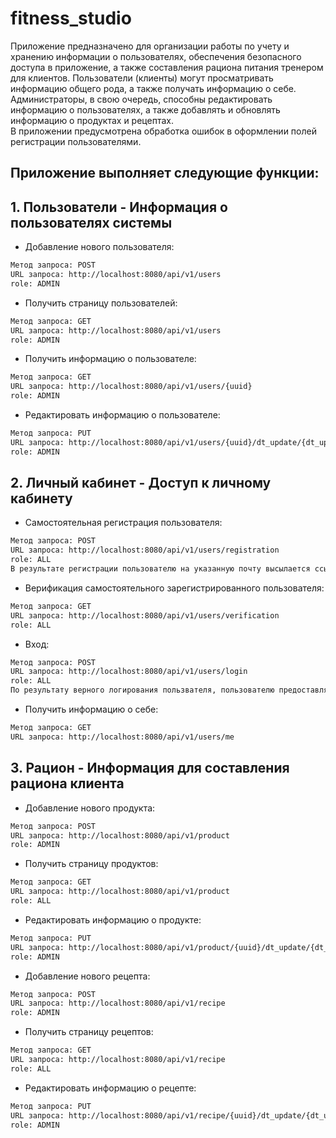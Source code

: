 # fitness_studio
Приложение предназначено для организации работы по учету и хранению информации о пользователях, обеспечения безопасного доступа в приложение, 
а также составления рациона питания тренером для клиентов. Пользователи (клиенты) могут просматривать информацию общего рода, а также получать информацию о себе. 
Администраторы, в свою очередь, способны редактировать информацию о пользователях, а также добавлять и обновлять информацию о продуктах и рецептах.<br>
В приложении предусмотрена обработка ошибок в оформлении полей регистрации пользователями.<br>
## Приложение выполняет следующие функции:

## 1. Пользователи - Информация о пользователях системы
-  Добавление нового пользователя:
```sh
Метод запроса: POST
URL запроса: http://localhost:8080/api/v1/users
role: ADMIN
```
-  Получить страницу пользователей:
```sh
Метод запроса: GET
URL запроса: http://localhost:8080/api/v1/users
role: ADMIN
```
-  Получить информацию о пользователе:
```sh
Метод запроса: GET
URL запроса: http://localhost:8080/api/v1/users/{uuid}
role: ADMIN
```
- Редактировать информацию о пользователе:
```sh
Метод запроса: PUT
URL запроса: http://localhost:8080/api/v1/users/{uuid}/dt_update/{dt_update}
role: ADMIN
```
## 2. Личный кабинет - Доступ к личному кабинету
- Самостоятельная регистрация пользователя:
```sh
Метод запроса: POST
URL запроса: http://localhost:8080/api/v1/users/registration
role: ALL
В результате регистрации пользователю на указанную почту высылается ссылка с проверочным кодом для последующей верификации.
```
- Верификация самостоятельного зарегистрированного пользователя:
```sh
Метод запроса: GET
URL запроса: http://localhost:8080/api/v1/users/verification
role: ALL
```
- Вход:
```sh
Метод запроса: POST
URL запроса: http://localhost:8080/api/v1/users/login
role: ALL
По результату верного логирования пользвателя, пользователю предоставляется токе для обеспечения последующего входа.
```
- Получить информацию о себе:
```sh
Метод запроса: GET
URL запроса: http://localhost:8080/api/v1/users/me
```
## 3. Рацион - Информация для составления рациона клиента
- Добавление нового продукта:
```sh
Метод запроса: POST
URL запроса: http://localhost:8080/api/v1/product
role: ADMIN
```
- Получить страницу продуктов:
```sh
Метод запроса: GET
URL запроса: http://localhost:8080/api/v1/product
role: ALL
```
- Редактировать информацию о продукте:
```sh
Метод запроса: PUT
URL запроса: http://localhost:8080/api/v1/product/{uuid}/dt_update/{dt_update}
role: ADMIN
```
- Добавление нового рецепта:
```sh
Метод запроса: POST
URL запроса: http://localhost:8080/api/v1/recipe
role: ADMIN
```
- Получить страницу рецептов:
```sh
Метод запроса: GET
URL запроса: http://localhost:8080/api/v1/recipe
role: ALL
```
- Редактировать информацию о рецепте:
```sh
Метод запроса: PUT
URL запроса: http://localhost:8080/api/v1/recipe/{uuid}/dt_update/{dt_update}
role: ADMIN
```
